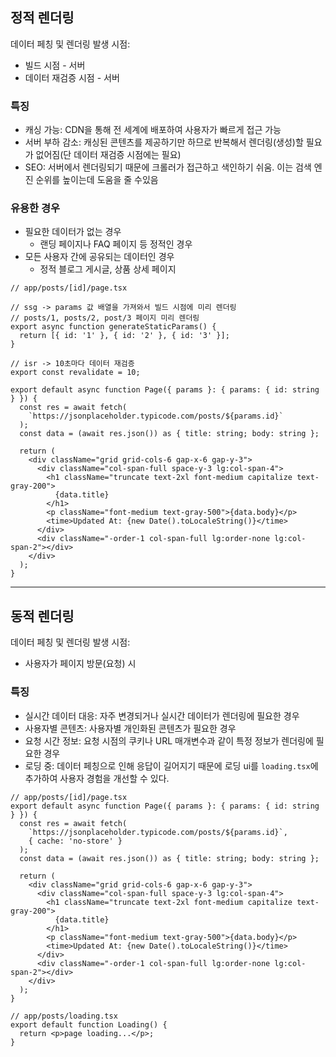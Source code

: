 ## 정적 렌더링

데이터 페칭 및 렌더링 발생 시점: 

- 빌드 시점 - 서버 
- 데이터 재검증 시점 - 서버

### 특징

- 캐싱 가능: CDN을 통해 전 세계에 배포하여 사용자가 빠르게 접근 가능
- 서버 부하 감소: 캐싱된 콘텐츠를 제공하기만 하므로 반복해서 렌더링(생성)할 필요가 없어짐(단 데이터 재검증 시점에는 필요)
- SEO: 서버에서 렌더링되기 때문에 크롤러가 접근하고 색인하기 쉬움. 이는 검색 엔진 순위를 높이는데 도움을 줄 수있음

### 유용한 경우

- 필요한 데이터가 없는 경우
  - 랜딩 페이지나 FAQ 페이지 등 정적인 경우
- 모든 사용자 간에 공유되는 데이터인 경우
  - 정적 블로그 게시글, 상품 상세 페이지

```tsx
// app/posts/[id]/page.tsx

// ssg -> params 값 배열을 가져와서 빌드 시점에 미리 렌더링
// posts/1, posts/2, post/3 페이지 미리 렌더링
export async function generateStaticParams() {
  return [{ id: '1' }, { id: '2' }, { id: '3' }];
}

// isr -> 10초마다 데이터 재검증
export const revalidate = 10;

export default async function Page({ params }: { params: { id: string } }) {
  const res = await fetch(
    `https://jsonplaceholder.typicode.com/posts/${params.id}`
  );
  const data = (await res.json()) as { title: string; body: string };

  return (
    <div className="grid grid-cols-6 gap-x-6 gap-y-3">
      <div className="col-span-full space-y-3 lg:col-span-4">
        <h1 className="truncate text-2xl font-medium capitalize text-gray-200">
          {data.title}
        </h1>
        <p className="font-medium text-gray-500">{data.body}</p>
        <time>Updated At: {new Date().toLocaleString()}</time>
      </div>
      <div className="-order-1 col-span-full lg:order-none lg:col-span-2"></div>
    </div>
  );
}
```



------



## 동적 렌더링

데이터 페칭 및 렌더링 발생 시점:

- 사용자가 페이지 방문(요청) 시

### 특징

- 실시간 데이터 대응: 자주 변경되거나 실시간 데이터가 렌더링에 필요한 경우
- 사용자별 콘텐츠: 사용자별 개인화된 콘텐츠가 필요한 경우
- 요청 시간 정보: 요청 시점의 쿠키나 URL 매개변수과 같이 특정 정보가 렌더링에 필요한 경우
- 로딩 중: 데이터 페칭으로 인해 응답이 길어지기 때문에 로딩 ui를 `loading.tsx`에 추가하여 사용자 경험을 개선할 수 있다.

```tsx
// app/posts/[id]/page.tsx
export default async function Page({ params }: { params: { id: string } }) {
  const res = await fetch(
    `https://jsonplaceholder.typicode.com/posts/${params.id}`,
    { cache: 'no-store' }
  );
  const data = (await res.json()) as { title: string; body: string };

  return (
    <div className="grid grid-cols-6 gap-x-6 gap-y-3">
      <div className="col-span-full space-y-3 lg:col-span-4">
        <h1 className="truncate text-2xl font-medium capitalize text-gray-200">
          {data.title}
        </h1>
        <p className="font-medium text-gray-500">{data.body}</p>
        <time>Updated At: {new Date().toLocaleString()}</time>
      </div>
      <div className="-order-1 col-span-full lg:order-none lg:col-span-2"></div>
    </div>
  );
}
```

```tsx
// app/posts/loading.tsx
export default function Loading() {
  return <p>page loading...</p>;
}
```

